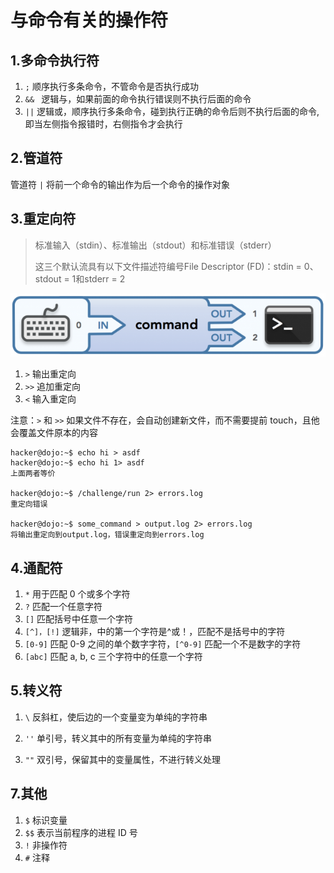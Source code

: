 # 与命令有关的操作符

## 1.多命令执行符

1. `;` 顺序执行多条命令，不管命令是否执行成功
2. `&& ` 逻辑与，如果前面的命令执行错误则不执行后面的命令
3. `||` 逻辑或，顺序执行多条命令，碰到执行正确的命令后则不执行后面的命令, 即当左侧指令报错时，右侧指令才会执行



## 2.管道符

管道符 `|` 将前一个命令的输出作为后一个命令的操作对象 



## 3.重定向符

> 标准输入（stdin）、标准输出（stdout）和标准错误（stderr）
>
> 这三个默认流具有以下文件描述符编号File Descriptor (FD)：stdin = 0、stdout = 1和stderr = 2

![pipe11-640x129](.img/操作符.assets/pipe11-640x129.png)

1. `>` 输出重定向
2. `>>` 追加重定向
3. `<` 输入重定向

注意：`>` 和 `>>` 如果文件不存在，会自动创建新文件，而不需要提前 touch，且他会覆盖文件原本的内容

```
hacker@dojo:~$ echo hi > asdf
hacker@dojo:~$ echo hi 1> asdf
上面两者等价

hacker@dojo:~$ /challenge/run 2> errors.log
重定向错误

hacker@dojo:~$ some_command > output.log 2> errors.log
将输出重定向到output.log，错误重定向到errors.log
```



## 4.通配符

1. `*` 用于匹配 0 个或多个字符
2. `?` 匹配一个任意字符
3. `[]` 匹配括号中任意一个字符
4. `[^]，[!]` 逻辑非，中的第一个字符是^或！，匹配不是括号中的字符
5. `[0-9]` 匹配 0-9 之间的单个数字字符，`[^0-9]` 匹配一个不是数字的字符
6. `[abc]` 匹配 a, b, c 三个字符中的任意一个字符



## 5.转义符

1. `\` 反斜杠，使后边的一个变量变为单纯的字符串

2. `''` 单引号，转义其中的所有变量为单纯的字符串
3. `""` 双引号，保留其中的变量属性，不进行转义处理



## 7.其他

1. `$` 标识变量
2. `$$` 表示当前程序的进程 ID 号
3. `!` 非操作符  
4. `#` 注释